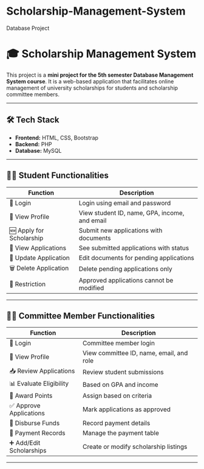 # Scholarship-Management-System
Database Project
# 🎓 Scholarship Management System

This project is a **mini project for the 5th semester Database Management System course**. It is a web-based application that facilitates online management of university scholarships for students and scholarship committee members.

---

## 🛠️ Tech Stack

- **Frontend:** HTML, CSS, Bootstrap
- **Backend:** PHP
- **Database:** MySQL

---

## 👨‍🎓 Student Functionalities

| Function        | Description |
|----------------|-------------|
| 🔐 Login        | Login using email and password |
| 👤 View Profile | View student ID, name, GPA, income, and email |
| 🆕 Apply for Scholarship | Submit new applications with documents |
| 📄 View Applications | See submitted applications with status |
| 🔁 Update Application | Edit documents for pending applications |
| 🗑️ Delete Application | Delete pending applications only |
| 🚫 Restriction | Approved applications cannot be modified |

---

## 🧑‍💼 Committee Member Functionalities

| Function        | Description |
|----------------|-------------|
| 🔐 Login        | Committee member login |
| 👤 View Profile | View committee ID, name, email, and role |
| 📥 Review Applications | Review student submissions |
| 📊 Evaluate Eligibility | Based on GPA and income |
| 🏅 Award Points | Assign based on criteria |
| ✅ Approve Applications | Mark applications as approved |
| 💸 Disburse Funds | Record payment details |
| 📝 Payment Records | Manage the payment table |
| ➕ Add/Edit Scholarships | Create or modify scholarship listings |

---


